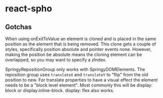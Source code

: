 # react-spho

## Gotchas

When using onExitToValue an element is cloned and is placed in the same position as the element that is being removed. This clone gets a couple of styles, specifically position absolute and pointer events none. However, making the position be absolute means the cloning element can be overlapped, so you may want to specify a zIndex.

SpringyRepositionGroup only works with SpringyDOMElements. The reposition group uses `translateX` and `translateY` to "flip" from the old position to new. For translate properties to have a visual effect the element needs to be a "block level element". Most commonly this will be display: block or display:inline-block. display: flex also works.